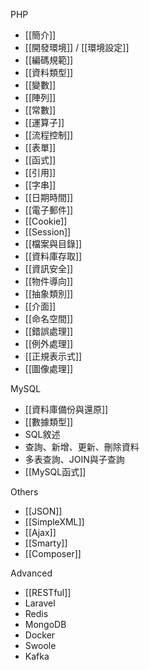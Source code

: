 PHP

- [[簡介]]
- [[開發環境]] / [[環境設定]]
- [[編碼規範]]
- [[資料類型]]
- [[變數]]
- [[陣列]]
- [[常數]]
- [[運算子]]
- [[流程控制]]
- [[表單]]
- [[函式]]
- [[引用]]
- [[字串]]
- [[日期時間]]
- [[電子郵件]]
- [[Cookie]]
- [[Session]]
- [[檔案與目錄]]
- [[資料庫存取]]
- [[資訊安全]]
- [[物件導向]]
- [[抽象類別]]
- [[介面]]
- [[命名空間]]
- [[錯誤處理]]
- [[例外處理]]
- [[正規表示式]]
- [[圖像處理]]

MySQL
* [[資料庫備份與還原]]
* [[數據類型]]
* SQL敘述
* 查詢、新增、更新、刪除資料
* 多表查詢、JOIN與子查詢
* [[MySQL函式]]

Others
* [[JSON]]
* [[SimpleXML]]
* [[Ajax]]
* [[Smarty]]
* [[Composer]]

Advanced
* [[RESTful]]
* Laravel
* Redis
* MongoDB
* Docker
* Swoole
* Kafka